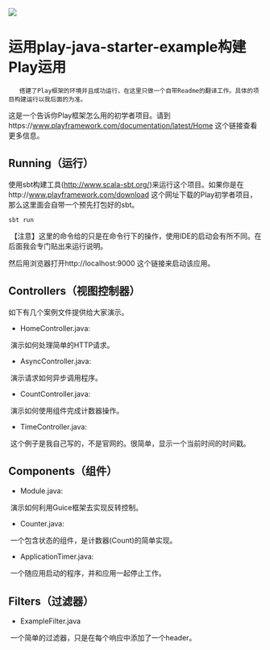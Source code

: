 [<img src="https://img.shields.io/travis/playframework/play-java-starter-example.svg"/>](https://travis-ci.org/playframework/play-java-starter-example)

# 运用play-java-starter-example构建Play运用

```
   搭建了Play框架的环境并且成功运行，在这里只做一个自带Readme的翻译工作。具体的项目构建运行以我后面的为准。
```

这是一个告诉你Play框架怎么用的初学者项目。请到https://www.playframework.com/documentation/latest/Home 这个链接查看更多信息。

## Running（运行）

使用sbt构建工具(http://www.scala-sbt.org/)来运行这个项目。如果你是在http://www.playframework.com/download 这个网址下载的Play初学者项目，那么这里面会自带一个预先打包好的sbt。

```
sbt run
```

  【注意】这里的命令给的只是在命令行下的操作，使用IDE的启动会有所不同。在后面我会专门贴出来运行说明。

然后用浏览器打开http://localhost:9000 这个链接来启动该应用。

## Controllers（视图控制器）

如下有几个案例文件提供给大家演示。

- HomeController.java:

  演示如何处理简单的HTTP请求。

- AsyncController.java:

  演示请求如何异步调用程序。

- CountController.java:

  演示如何使用组件完成计数器操作。
  
- TimeController.java:

  这个例子是我自己写的，不是官网的。很简单，显示一个当前时间的时间戳。

## Components（组件）

- Module.java:

  演示如何利用Guice框架去实现反转控制。

- Counter.java:

  一个包含状态的组件，是计数器(Count)的简单实现。

- ApplicationTimer.java:

  一个随应用启动的程序，并和应用一起停止工作。

## Filters（过滤器）

- ExampleFilter.java

  一个简单的过滤器，只是在每个响应中添加了一个header。 
